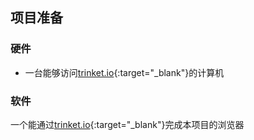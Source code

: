 ## 项目准备

### 硬件

+ 一台能够访问[trinket.io](https://trinket.io){:target="_blank"}的计算机

### 软件

一个能通过[trinket.io](https://trinket.io){:target="_blank"}完成本项目的浏览器